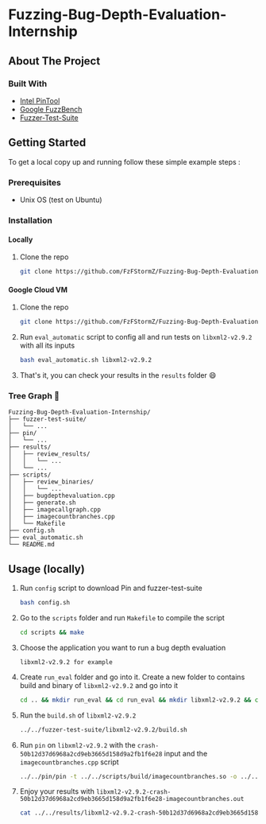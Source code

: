 # Fuzzing-Bug-Depth-Evaluation-Internship


## About The Project

### Built With
* [Intel PinTool](https://software.intel.com/content/www/us/en/develop/articles/pin-a-dynamic-binary-instrumentation-tool.html)
* [Google FuzzBench](https://jquery.com)
* [Fuzzer-Test-Suite](https://laravel.com)


## Getting Started 

To get a local copy up and running follow these simple example steps :

### Prerequisites

* Unix OS (test on Ubuntu)

### Installation

#### Locally

1. Clone the repo
   ```sh
   git clone https://github.com/FzFStormZ/Fuzzing-Bug-Depth-Evaluation-Internship.git
   ```

#### Google Cloud VM

1. Clone the repo
   ```sh
   git clone https://github.com/FzFStormZ/Fuzzing-Bug-Depth-Evaluation-Internship.git
   ```
2. Run `eval_automatic` script to config all and run tests on `libxml2-v2.9.2` with all its inputs
   ```sh
   bash eval_automatic.sh libxml2-v2.9.2
   ```
3. That's it, you can check your results in the `results` folder :smile:


### Tree Graph :evergreen_tree:

```
Fuzzing-Bug-Depth-Evaluation-Internship/
├── fuzzer-test-suite/
│   └── ...
├── pin/
│   └── ...
├── results/
│   ├── review_results/
│   │   └── ...
│   └── ...
├── scripts/
│   ├── review_binaries/
│   │   └── ...
│   ├── bugdepthevaluation.cpp
│   ├── generate.sh
│   ├── imagecallgraph.cpp
│   ├── imagecountbranches.cpp
│   └── Makefile
├── config.sh
├── eval_automatic.sh
└── README.md
   ```


## Usage (locally)

1. Run `config` script to download Pin and fuzzer-test-suite
	```sh
	bash config.sh
	```

2. Go to the `scripts` folder and run `Makefile` to compile the script 
	```sh
	cd scripts && make 
	```

3. Choose the application you want to run a bug depth evaluation
	```
	libxml2-v2.9.2 for example
	```
	
4. Create `run_eval` folder and go into it. Create a new folder to contains build and binary of `libxml2-v2.9.2` and go into it
	```sh
	cd .. && mkdir run_eval && cd run_eval && mkdir libxml2-v2.9.2 && cd libxml2-v2.9.2
	```

5. Run the `build.sh` of `libxml2-v2.9.2`
	```sh
	../../fuzzer-test-suite/libxml2-v2.9.2/build.sh
	```
	
6. Run `pin` on `libxml2-v2.9.2` with the `crash-50b12d37d6968a2cd9eb3665d158d9a2fb1f6e28` input and the `imagecountbranches.cpp` script
	```sh
	../../pin/pin -t ../../scripts/build/imagecountbranches.so -o ../../results/libxml2-v2.9.2-crash-50b12d37d6968a2cd9eb3665d158d9a2fb1f6e28-imagecountbranches.out -- ./libxml2-v2.9.2-fsanitize_fuzzer ../../fuzzer-test-suite/libxml2-v2.9.2/crash-50b12d37d6968a2cd9eb3665d158d9a2fb1f6e28
	```

7. Enjoy your results with `libxml2-v2.9.2-crash-50b12d37d6968a2cd9eb3665d158d9a2fb1f6e28-imagecountbranches.out`
	```sh
	cat ../../results/libxml2-v2.9.2-crash-50b12d37d6968a2cd9eb3665d158d9a2fb1f6e28-imagecountbranches.out
	```
